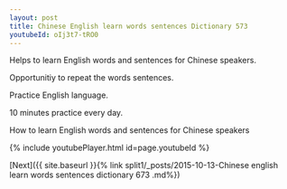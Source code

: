 ```yaml
---
layout: post
title: Chinese English learn words sentences Dictionary 573 
youtubeId: oIj3t7-tRO0
---
```

 
 
Helps to learn English words and sentences for Chinese speakers.

Opportunitiy to repeat the words sentences. 

Practice English language. 
 
10 minutes practice every day. 
 
How to learn English words and sentences for Chinese speakers 
 
{% include youtubePlayer.html id=page.youtubeId %}
 
 
[Next]({{ site.baseurl }}{% link  split1/_posts/2015-10-13-Chinese english learn words sentences dictionary 673 .md%})
 

